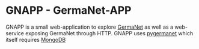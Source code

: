 # GNAPP - GermaNet-APP

GNAPP is a small web-application to explore [GermaNet](www.sfs.uni-tuebingen.de/GermaNet/) as well as a web-service exposing GermaNet through HTTP.
GNAPP uses [pygermanet](https://pypi.python.org/pypi/pygermanet/) which itself requires [MongoDB](https://www.mongodb.com/de)
